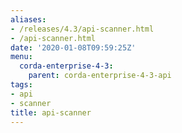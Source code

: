 ```yaml
---
aliases:
- /releases/4.3/api-scanner.html
- /api-scanner.html
date: '2020-01-08T09:59:25Z'
menu:
  corda-enterprise-4-3:
    parent: corda-enterprise-4-3-api
tags:
- api
- scanner
title: api-scanner
---
```



